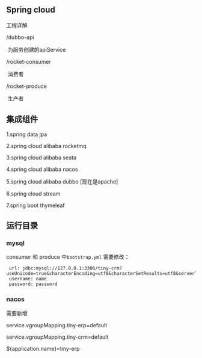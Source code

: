 ## Spring cloud

工程详解

/dubbo-api 

​	为服务创建的apiService 

/rocket-consumer

​	消费者

/rocket-produce 

​	生产者

## 集成组件

1.spring data jpa

2.spring cloud alibaba rocketmq

3.spring cloud alibaba seata

4.spring cloud alibaba nacos

5.spring cloud alibaba dubbo [现在是apache]

6.spring cloud stream

7.spring boot thymeleaf

## 运行目录

### mysql

consumer 和 produce 中`bootstrap.yml` 需要修改：

```yam
 url: jdbc:mysql://127.0.0.1:3306/tiny-crm?useUnicode=true&characterEncoding=utf8&characterSetResults=utf8&serverTimezone=Asia/Shanghai
 username: name
 password: password
```

### nacos

需要新增

service.vgroupMapping.tiny-erp=default

service.vgroupMapping.tiny-crm=default

${application.name}=tiny-erp



